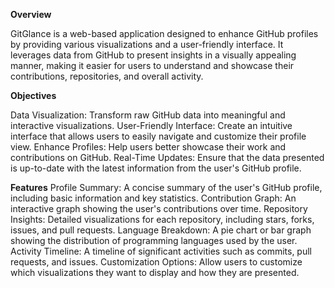 **Overview**

GitGlance is a web-based application designed to enhance GitHub profiles by providing various visualizations and a user-friendly interface. It leverages data from GitHub to present insights in a visually appealing manner, making it easier for users to understand and showcase their contributions, repositories, and overall activity.

**Objectives**

Data Visualization: Transform raw GitHub data into meaningful and interactive visualizations.
User-Friendly Interface: Create an intuitive interface that allows users to easily navigate and customize their profile view.
Enhance Profiles: Help users better showcase their work and contributions on GitHub.
Real-Time Updates: Ensure that the data presented is up-to-date with the latest information from the user's GitHub profile. 

**Features**
Profile Summary: A concise summary of the user's GitHub profile, including basic information and key statistics.
Contribution Graph: An interactive graph showing the user's contributions over time.
Repository Insights: Detailed visualizations for each repository, including stars, forks, issues, and pull requests.
Language Breakdown: A pie chart or bar graph showing the distribution of programming languages used by the user.
Activity Timeline: A timeline of significant activities such as commits, pull requests, and issues.
Customization Options: Allow users to customize which visualizations they want to display and how they are presented.
